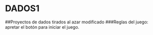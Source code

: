 # DADOS1

##Proyectos de dados tirados al azar modificado
###Reglas del juego: apretar el botón para iniciar el juego.
